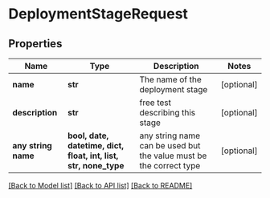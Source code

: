 # DeploymentStageRequest


## Properties
Name | Type | Description | Notes
------------ | ------------- | ------------- | -------------
**name** | **str** | The name of the deployment stage | [optional] 
**description** | **str** | free test describing this stage | [optional] 
**any string name** | **bool, date, datetime, dict, float, int, list, str, none_type** | any string name can be used but the value must be the correct type | [optional]

[[Back to Model list]](../README.md#documentation-for-models) [[Back to API list]](../README.md#documentation-for-api-endpoints) [[Back to README]](../README.md)


